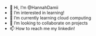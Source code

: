 - 👋 Hi, I’m @HannahDamii
- 👀 I’m interested in learning!
- 🌱 I’m currently learning cloud computing 
- 💞️ I’m looking to collaborate on projects
- 📫 How to reach me my linkedin!

<!---
HannahDamii/HannahDamii is a ✨ special ✨ repository because its `README.md` (this file) appears on your GitHub profile.
You can click the Preview link to take a look at your changes.
--->
